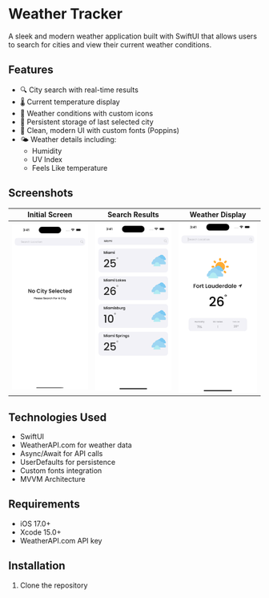 # Weather Tracker

A sleek and modern weather application built with SwiftUI that allows users to search for cities and view their current weather conditions.

## Features

- 🔍 City search with real-time results
- 🌡️ Current temperature display
- 💨 Weather conditions with custom icons
- 💾 Persistent storage of last selected city
- 📱 Clean, modern UI with custom fonts (Poppins)
- 🌤️ Weather details including:
  - Humidity
  - UV Index
  - Feels Like temperature

## Screenshots

| Initial Screen | Search Results | Weather Display |
|:---:|:---:|:---:|
| <img src="Screenshots/initial.png" width="250" alt="Initial Screen"/> | <img src="Screenshots/search.png" width="250" alt="Search Results"/> | <img src="Screenshots/weather.png" width="250" alt="Weather Display"/> |

## Technologies Used

- SwiftUI
- WeatherAPI.com for weather data
- Async/Await for API calls
- UserDefaults for persistence
- Custom fonts integration
- MVVM Architecture

## Requirements

- iOS 17.0+
- Xcode 15.0+
- WeatherAPI.com API key

## Installation

1. Clone the repository
